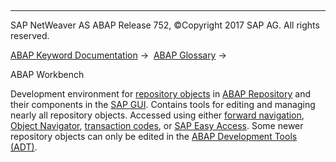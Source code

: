   

* * *

SAP NetWeaver AS ABAP Release 752, ©Copyright 2017 SAP AG. All rights reserved.

[ABAP Keyword Documentation](https://help.sap.com/doc/abapdocu_752_index_htm/7.52/en-US/abenabap.htm) →  [ABAP Glossary](https://help.sap.com/doc/abapdocu_752_index_htm/7.52/en-US/abenabap_glossary.htm) → 

ABAP Workbench

Development environment for [repository objects](https://help.sap.com/doc/abapdocu_752_index_htm/7.52/en-US/abenrepository_object_glosry.htm "Glossary Entry") in [ABAP Repository](https://help.sap.com/doc/abapdocu_752_index_htm/7.52/en-US/abenabap_repository_glosry.htm "Glossary Entry") and their components in the [SAP GUI](https://help.sap.com/doc/abapdocu_752_index_htm/7.52/en-US/abensap_gui_glosry.htm "Glossary Entry"). Contains tools for editing and managing nearly all repository objects. Accessed using either [forward navigation](https://help.sap.com/doc/abapdocu_752_index_htm/7.52/en-US/abenforward_navigation_glosry.htm "Glossary Entry"), [Object Navigator](https://help.sap.com/doc/abapdocu_752_index_htm/7.52/en-US/abenobject_navigator_glosry.htm "Glossary Entry"), [transaction codes](https://help.sap.com/doc/abapdocu_752_index_htm/7.52/en-US/abentransaction_code_glosry.htm "Glossary Entry"), or [SAP Easy Access](https://help.sap.com/doc/abapdocu_752_index_htm/7.52/en-US/abensap_easy_access_glosry.htm "Glossary Entry"). Some newer repository objects can only be edited in the [ABAP Development Tools (ADT)](https://help.sap.com/doc/abapdocu_752_index_htm/7.52/en-US/abenadt_glosry.htm "Glossary Entry").